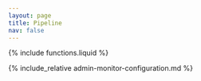```yaml
---
layout: page
title: Pipeline
nav: false
---
```

{% include functions.liquid %}

{% include_relative admin-monitor-configuration.md %}